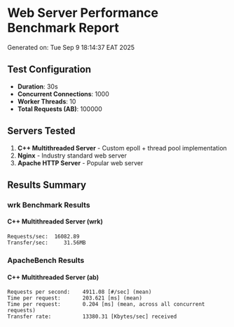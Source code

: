 # Web Server Performance Benchmark Report

Generated on: Tue Sep  9 18:14:37 EAT 2025

## Test Configuration
- **Duration**: 30s
- **Concurrent Connections**: 1000
- **Worker Threads**: 10
- **Total Requests (AB)**: 100000

## Servers Tested
1. **C++ Multithreaded Server** - Custom epoll + thread pool implementation
2. **Nginx** - Industry standard web server
3. **Apache HTTP Server** - Popular web server

## Results Summary

### wrk Benchmark Results
#### C++ Multithreaded Server (wrk)
```
Requests/sec:  16082.89
Transfer/sec:     31.56MB
```


### ApacheBench Results
#### C++ Multithreaded Server (ab)
```
Requests per second:    4911.08 [#/sec] (mean)
Time per request:       203.621 [ms] (mean)
Time per request:       0.204 [ms] (mean, across all concurrent requests)
Transfer rate:          13380.31 [Kbytes/sec] received
```

